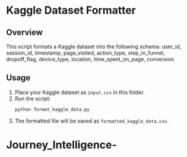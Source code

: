 # Kaggle Dataset Formatter

## Overview
This script formats a Kaggle dataset into the following schema:
user_id, session_id, timestamp, page_visited, action_type, step_in_funnel,
dropoff_flag, device_type, location, time_spent_on_page, conversion

## Usage
1. Place your Kaggle dataset as `input.csv` in this folder.
2. Run the script:
   ```bash
   python format_kaggle_data.py
   ```
3. The formatted file will be saved as `formatted_kaggle_data.csv`.
# Journey_Intelligence-
